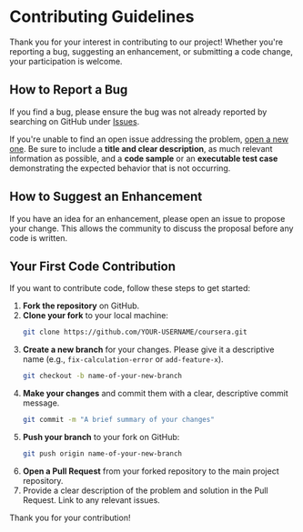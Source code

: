 # Contributing Guidelines

Thank you for your interest in contributing to our project! Whether you're reporting a bug, suggesting an enhancement, or submitting a code change, your participation is welcome.

## How to Report a Bug

If you find a bug, please ensure the bug was not already reported by searching on GitHub under [Issues](https://github.com/indexable-source/coursera/issues).

If you're unable to find an open issue addressing the problem, [open a new one](https://github.com/indexable-source/coursera/issues/new). Be sure to include a **title and clear description**, as much relevant information as possible, and a **code sample** or an **executable test case** demonstrating the expected behavior that is not occurring.

## How to Suggest an Enhancement

If you have an idea for an enhancement, please open an issue to propose your change. This allows the community to discuss the proposal before any code is written.

## Your First Code Contribution

If you want to contribute code, follow these steps to get started:

1.  **Fork the repository** on GitHub.
2.  **Clone your fork** to your local machine:
    ```sh
    git clone https://github.com/YOUR-USERNAME/coursera.git
    ```
3.  **Create a new branch** for your changes. Please give it a descriptive name (e.g., `fix-calculation-error` or `add-feature-x`).
    ```sh
    git checkout -b name-of-your-new-branch
    ```
4.  **Make your changes** and commit them with a clear, descriptive commit message.
    ```sh
    git commit -m "A brief summary of your changes"
    ```
5.  **Push your branch** to your fork on GitHub:
    ```sh
    git push origin name-of-your-new-branch
    ```
6.  **Open a Pull Request** from your forked repository to the main project repository.
7.  Provide a clear description of the problem and solution in the Pull Request. Link to any relevant issues.

Thank you for your contribution!
